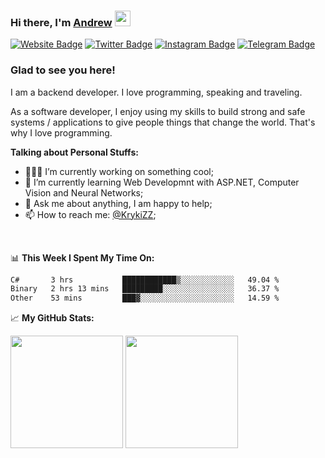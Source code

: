 ### Hi there, I'm <a href="https://kirakun.dev" target="_blank">Andrew</a> <img src="https://media.giphy.com/media/hvRJCLFzcasrR4ia7z/giphy.gif" width="25px">

[![Website Badge](https://img.shields.io/badge/Website-3b5998?style=flat-square&logo=firefox&logoColor=white&color=orange)](https://kirakun.dev)
[![Twitter Badge](https://img.shields.io/badge/-Twitter-00acee?style=flat-square&logo=Twitter&logoColor=white)](https://twitter.com/KrykiZZ)
[![Instagram Badge](https://img.shields.io/badge/-Instagram-e4405f?style=flat-square&logo=Instagram&logoColor=white)](https://instagram.com/KrykiZZ/)
[![Telegram Badge](https://img.shields.io/badge/-Telegram-0088cc?style=flat-square&logo=Telegram&logoColor=white)](https://t.me/krykizz)

### Glad to see you here!

I am a backend developer. I love programming, speaking and traveling.

As a software developer, I enjoy using my skills to build strong and safe systems / applications to give people things that change the world. That's why I love programming.

**Talking about Personal Stuffs:**

- 👨🏻‍💻 I’m currently working on something cool;
- 🚀 I’m currently learning Web Developmnt with ASP.NET, Computer Vision and Neural Networks;
- 💬 Ask me about anything, I am happy to help;
- 📫 How to reach me: <a href="https://t.me/krykizz" target="_blank">@KrykiZZ</a>;

</br>

📊 **This Week I Spent My Time On:**
<!--START_SECTION:waka-->

```txt
C#       3 hrs           ████████████▒░░░░░░░░░░░░   49.04 %
Binary   2 hrs 13 mins   █████████░░░░░░░░░░░░░░░░   36.37 %
Other    53 mins         ███▓░░░░░░░░░░░░░░░░░░░░░   14.59 %
```

<!--END_SECTION:waka-->

📈 **My GitHub Stats:**

<p>
  <img height="180em" src="https://github-readme-stats.vercel.app/api?username=KrykiZZ&show_icons=true&hide_border=true&&count_private=true&include_all_commits=true" />
  <img height="180em" src="https://github-readme-stats.vercel.app/api/top-langs/?username=KrykiZZ&exclude_repo=KNN-Image-Classification&show_icons=true&hide_border=true&layout=compact&langs_count=8"/>
</p>
